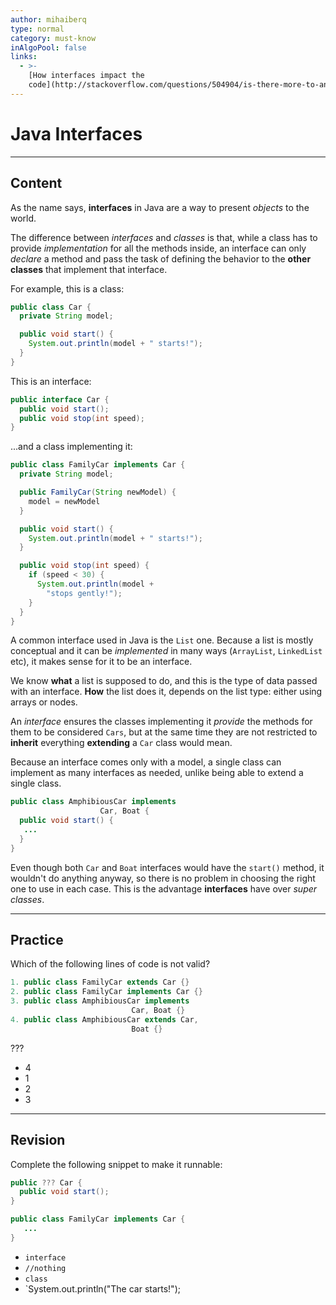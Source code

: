 ```yaml
---
author: mihaiberq
type: normal
category: must-know
inAlgoPool: false
links:
  - >-
    [How interfaces impact the
    code](http://stackoverflow.com/questions/504904/is-there-more-to-an-interface-than-having-the-correct-methods){website}
---
```


# Java Interfaces


---

## Content

As the name says, **interfaces** in Java are a way to present *objects* to the world.  

The difference between *interfaces* and *classes* is that, while a class has to provide *implementation* for all the methods inside, an interface can only *declare* a method and pass the task of defining the behavior to the **other classes** that implement that interface.

For example, this is a class:

```java
public class Car {
  private String model;

  public void start() {
    System.out.println(model + " starts!");
  }
}
```

This is an interface:

```java
public interface Car {
  public void start();
  public void stop(int speed);
}
```

...and a class implementing it:

```java
public class FamilyCar implements Car {
  private String model;

  public FamilyCar(String newModel) {
    model = newModel
  }

  public void start() {
    System.out.println(model + " starts!");
  }

  public void stop(int speed) {
    if (speed < 30) {
      System.out.println(model +  
        "stops gently!");
    }
  }  
}
```

A common interface used in Java is the `List` one. Because a list is mostly conceptual and it can be *implemented* in many ways (`ArrayList`, `LinkedList` etc), it makes sense for it to be an interface.

We know **what** a list is supposed to do, and this is the type of data passed with an interface. **How** the list does it, depends on the list type: either using arrays or nodes.

An *interface* ensures the classes implementing it *provide* the methods for them to be considered `Cars`, but at the same time they are not restricted to **inherit** everything **extending** a `Car` class would mean.

Because an interface comes only with a model, a single class can implement as many interfaces as needed, unlike being able to extend a single class.

```java
public class AmphibiousCar implements
                    Car, Boat {
  public void start() {
   ...
  }
}
```

Even though both `Car` and `Boat` interfaces would have the `start()` method, it wouldn't do anything anyway, so there is no problem in choosing the right one to use in each case. This is the advantage **interfaces** have over *super classes*.


---

## Practice

Which of the following lines of code is not valid?

```java
1. public class FamilyCar extends Car {}
2. public class FamilyCar implements Car {}
3. public class AmphibiousCar implements
                           Car, Boat {}
4. public class AmphibiousCar extends Car,
                           Boat {}
```

???

- 4
- 1
- 2
- 3


---

## Revision

Complete the following snippet to make it runnable:

```java
public ??? Car {
  public void start();
}

public class FamilyCar implements Car {
   ...
}
```

- `interface`
- `//nothing`
- `class`
- `System.out.println("The car starts!");
